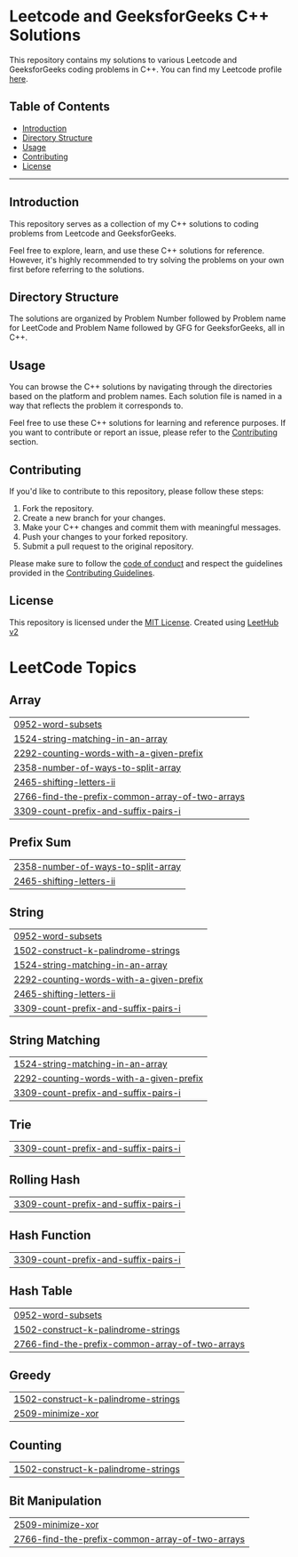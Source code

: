 # Leetcode and GeeksforGeeks C++ Solutions
This repository contains my solutions to various Leetcode and GeeksforGeeks coding problems in C++. You can find my Leetcode profile [here](https://leetcode.com/Dhvaniish/).

## Table of Contents

- [Introduction](#introduction)
- [Directory Structure](#directory-structure)
- [Usage](#usage)
- [Contributing](#contributing)
- [License](#license)

---

## Introduction

This repository serves as a collection of my C++ solutions to coding problems from Leetcode and GeeksforGeeks.

Feel free to explore, learn, and use these C++ solutions for reference. However, it's highly recommended to try solving the problems on your own first before referring to the solutions.

## Directory Structure

The solutions are organized by Problem Number followed by Problem name for LeetCode and Problem Name followed by GFG for GeeksforGeeks, all in C++.

## Usage

You can browse the C++ solutions by navigating through the directories based on the platform and problem names. Each solution file is named in a way that reflects the problem it corresponds to.

Feel free to use these C++ solutions for learning and reference purposes. If you want to contribute or report an issue, please refer to the [Contributing](#contributing) section.

## Contributing

If you'd like to contribute to this repository, please follow these steps:

1. Fork the repository.
2. Create a new branch for your changes.
3. Make your C++ changes and commit them with meaningful messages.
4. Push your changes to your forked repository.
5. Submit a pull request to the original repository.

Please make sure to follow the [code of conduct](CODE_OF_CONDUCT.md) and respect the guidelines provided in the [Contributing Guidelines](CONTRIBUTING.md).

## License

This repository is licensed under the [MIT License](LICENSE).
Created using [LeetHub v2](https://chrome.google.com/webstore/detail/leethub/aciombdipochlnkbpcbgdpjffcfdbggi/related)

<!---LeetCode Topics Start-->
# LeetCode Topics
## Array
|  |
| ------- |
| [0952-word-subsets](https://github.com/Dhvaniish/LeetCode/tree/master/0952-word-subsets) |
| [1524-string-matching-in-an-array](https://github.com/Dhvaniish/LeetCode/tree/master/1524-string-matching-in-an-array) |
| [2292-counting-words-with-a-given-prefix](https://github.com/Dhvaniish/LeetCode/tree/master/2292-counting-words-with-a-given-prefix) |
| [2358-number-of-ways-to-split-array](https://github.com/Dhvaniish/LeetCode/tree/master/2358-number-of-ways-to-split-array) |
| [2465-shifting-letters-ii](https://github.com/Dhvaniish/LeetCode/tree/master/2465-shifting-letters-ii) |
| [2766-find-the-prefix-common-array-of-two-arrays](https://github.com/Dhvaniish/LeetCode/tree/master/2766-find-the-prefix-common-array-of-two-arrays) |
| [3309-count-prefix-and-suffix-pairs-i](https://github.com/Dhvaniish/LeetCode/tree/master/3309-count-prefix-and-suffix-pairs-i) |
## Prefix Sum
|  |
| ------- |
| [2358-number-of-ways-to-split-array](https://github.com/Dhvaniish/LeetCode/tree/master/2358-number-of-ways-to-split-array) |
| [2465-shifting-letters-ii](https://github.com/Dhvaniish/LeetCode/tree/master/2465-shifting-letters-ii) |
## String
|  |
| ------- |
| [0952-word-subsets](https://github.com/Dhvaniish/LeetCode/tree/master/0952-word-subsets) |
| [1502-construct-k-palindrome-strings](https://github.com/Dhvaniish/LeetCode/tree/master/1502-construct-k-palindrome-strings) |
| [1524-string-matching-in-an-array](https://github.com/Dhvaniish/LeetCode/tree/master/1524-string-matching-in-an-array) |
| [2292-counting-words-with-a-given-prefix](https://github.com/Dhvaniish/LeetCode/tree/master/2292-counting-words-with-a-given-prefix) |
| [2465-shifting-letters-ii](https://github.com/Dhvaniish/LeetCode/tree/master/2465-shifting-letters-ii) |
| [3309-count-prefix-and-suffix-pairs-i](https://github.com/Dhvaniish/LeetCode/tree/master/3309-count-prefix-and-suffix-pairs-i) |
## String Matching
|  |
| ------- |
| [1524-string-matching-in-an-array](https://github.com/Dhvaniish/LeetCode/tree/master/1524-string-matching-in-an-array) |
| [2292-counting-words-with-a-given-prefix](https://github.com/Dhvaniish/LeetCode/tree/master/2292-counting-words-with-a-given-prefix) |
| [3309-count-prefix-and-suffix-pairs-i](https://github.com/Dhvaniish/LeetCode/tree/master/3309-count-prefix-and-suffix-pairs-i) |
## Trie
|  |
| ------- |
| [3309-count-prefix-and-suffix-pairs-i](https://github.com/Dhvaniish/LeetCode/tree/master/3309-count-prefix-and-suffix-pairs-i) |
## Rolling Hash
|  |
| ------- |
| [3309-count-prefix-and-suffix-pairs-i](https://github.com/Dhvaniish/LeetCode/tree/master/3309-count-prefix-and-suffix-pairs-i) |
## Hash Function
|  |
| ------- |
| [3309-count-prefix-and-suffix-pairs-i](https://github.com/Dhvaniish/LeetCode/tree/master/3309-count-prefix-and-suffix-pairs-i) |
## Hash Table
|  |
| ------- |
| [0952-word-subsets](https://github.com/Dhvaniish/LeetCode/tree/master/0952-word-subsets) |
| [1502-construct-k-palindrome-strings](https://github.com/Dhvaniish/LeetCode/tree/master/1502-construct-k-palindrome-strings) |
| [2766-find-the-prefix-common-array-of-two-arrays](https://github.com/Dhvaniish/LeetCode/tree/master/2766-find-the-prefix-common-array-of-two-arrays) |
## Greedy
|  |
| ------- |
| [1502-construct-k-palindrome-strings](https://github.com/Dhvaniish/LeetCode/tree/master/1502-construct-k-palindrome-strings) |
| [2509-minimize-xor](https://github.com/Dhvaniish/LeetCode/tree/master/2509-minimize-xor) |
## Counting
|  |
| ------- |
| [1502-construct-k-palindrome-strings](https://github.com/Dhvaniish/LeetCode/tree/master/1502-construct-k-palindrome-strings) |
## Bit Manipulation
|  |
| ------- |
| [2509-minimize-xor](https://github.com/Dhvaniish/LeetCode/tree/master/2509-minimize-xor) |
| [2766-find-the-prefix-common-array-of-two-arrays](https://github.com/Dhvaniish/LeetCode/tree/master/2766-find-the-prefix-common-array-of-two-arrays) |
<!---LeetCode Topics End-->